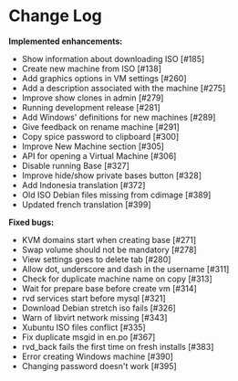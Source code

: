# Change Log


**Implemented enhancements:**

- Show information about downloading ISO [\#185]
- Create new machine from ISO [\#138]
- Add graphics options in VM settings [\#260]
- Add a description associated with the machine [\#275]
- Improve show clones in admin [\#279]
- Running development release [\#281]
- Add Windows' definitions for new machines [\#289]
- Give feedback on rename machine [\#291]
- Copy spice password to clipboard [\#300]
- Improve New Machine section [\#305]
- API for opening a Virtual Machine [\#306]
- Disable running Base [\#327]
- Improve hide/show private bases button [\#328]
- Add Indonesia translation [\#372]
- Old ISO Debian files missing from cdimage [\#389]
- Updated french translation [\#399]

**Fixed bugs:**

- KVM domains start when creating base [\#271]
- Swap volume should not be mandatory [\#278]
- View settings goes to delete tab [\#280]
- Allow dot, underscore and dash in the username [\#311]
- Check for duplicate machine name on copy [\#313]
- Wait for prepare base before create vm [\#314]
- rvd services start before mysql [\#321]
- Download Debian stretch iso fails [\#326]
- Warn of libvirt network missing [\#343]
- Xubuntu ISO files conflict [\#335]
- Fix duplicate msgid in en.po [\#367]
- rvd_back fails the first time on fresh installs [\#383]
- Error creating Windows machine [\#390]
- Changing password doesn't work [\#395]
